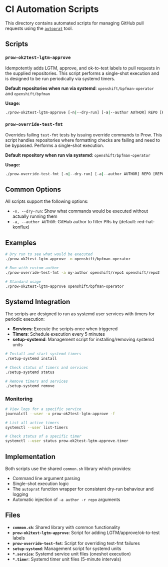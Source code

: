 # CI Automation Scripts

This directory contains automated scripts for managing GitHub pull requests using the [`autoprat`](https://github.com/frobware/autoprat) tool.

## Scripts

### `prow-ok2test-lgtm-approve`

Idempotently adds LGTM, approve, and ok-to-test labels to pull requests in the supplied repositories. This script performs a single-shot execution and is designed to be run periodically via systemd timers.

**Default repositories when run via systemd**: `openshift/bpfman-operator` and `openshift/bpfman`

**Usage:**
```bash
./prow-ok2test-lgtm-approve [-n|--dry-run] [-a|--author AUTHOR] REPO [REPO ...]
```

### `prow-override-test-fmt`

Overrides failing `test-fmt` tests by issuing override commands to Prow. This script handles repositories where formatting checks are failing and need to be bypassed. Performs a single-shot execution.

**Default repository when run via systemd**: `openshift/bpfman-operator`

**Usage:**
```bash
./prow-override-test-fmt [-n|--dry-run] [-a|--author AUTHOR] REPO [REPO ...]
```

## Common Options

All scripts support the following options:

- `-n, --dry-run`: Show what commands would be executed without actually running them
- `-a, --author AUTHOR`: GitHub author to filter PRs by (default: red-hat-konflux)

## Examples

```bash
# Dry run to see what would be executed
./prow-ok2test-lgtm-approve -n openshift/bpfman-operator

# Run with custom author
./prow-override-test-fmt -a my-author openshift/repo1 openshift/repo2

# Standard usage
./prow-ok2test-lgtm-approve openshift/bpfman-operator
```

## Systemd Integration

The scripts are designed to run as systemd user services with timers for periodic execution:

- **Services**: Execute the scripts once when triggered
- **Timers**: Schedule execution every 5 minutes
- **setup-systemd**: Management script for installing/removing systemd units

```bash
# Install and start systemd timers
./setup-systemd install

# Check status of timers and services
./setup-systemd status

# Remove timers and services
./setup-systemd remove
```

### Monitoring

```bash
# View logs for a specific service
journalctl --user -u prow-ok2test-lgtm-approve -f

# List all active timers
systemctl --user list-timers

# Check status of a specific timer
systemctl --user status prow-ok2test-lgtm-approve.timer
```

## Implementation

Both scripts use the shared `common.sh` library which provides:
- Command line argument parsing
- Single-shot execution logic  
- The `autoprat` function wrapper for consistent dry-run behaviour and logging
- Automatic injection of `-a author -r repo` arguments

## Files

- **`common.sh`**: Shared library with common functionality
- **`prow-ok2test-lgtm-approve`**: Script for adding LGTM/approve/ok-to-test labels
- **`prow-override-test-fmt`**: Script for overriding test-fmt failures
- **`setup-systemd`**: Management script for systemd units
- **`*.service`**: Systemd service unit files (oneshot execution)
- **`*.timer`**: Systemd timer unit files (5-minute intervals)
